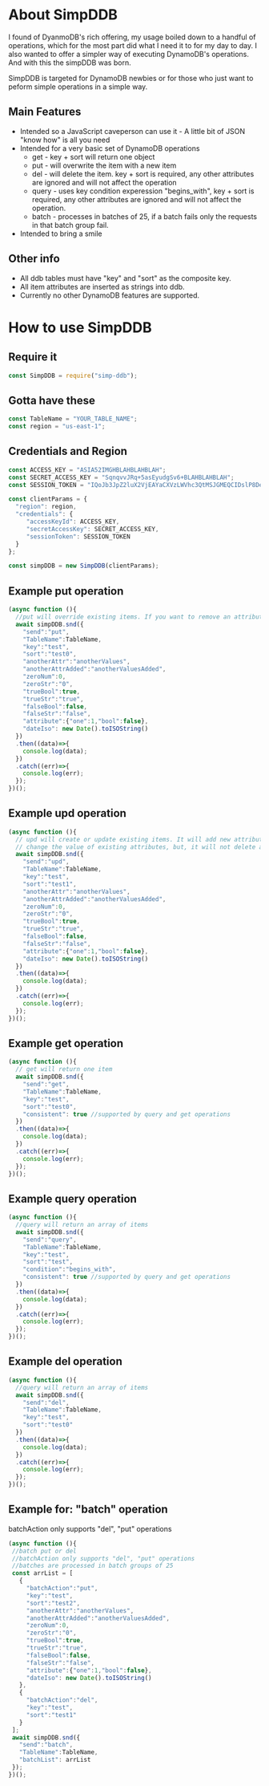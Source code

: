 # About SimpDDB 

<p>I found of DyanmoDB's rich offering, my usage boiled down to a handful of operations, which for the most part did what I need it to for my day to day.  I also wanted to offer a simpler way of executing DynamoDB's operations. And with this the simpDDB was born.</p>
<p>SimpDDB is targeted for DynamoDB newbies or for those who just want to peform simple operations in a simple way.</p>


## Main Features
* Intended so a JavaScript caveperson can use it - A little bit of JSON "know how" is all you need
* Intended for a very basic set of DynamoDB operations
  * get - key + sort will return one object
  * put - will overwrite the item with a new item
  * del - will delete the item. key + sort is required, any other attributes are ignored and will not affect the operation
  * query - uses key condition experession "begins_with", key + sort is required, any other attributes are ignored and will not affect the operation.
  * batch - processes in batches of 25, if a batch fails only the requests in that batch group fail.
* Intended to bring a smile 

## Other info
* All ddb tables must have "key" and "sort" as the composite key. 
* All item attributes are inserted as strings into ddb. 
* Currently no other DynamoDB features are supported.

# How to use SimpDDB 

## Require it 
```javascript
const SimpDDB = require("simp-ddb");
```

## Gotta have these
```javascript
const TableName = "YOUR_TABLE_NAME";
const region = "us-east-1";
```

## Credentials and Region 
```javascript
const ACCESS_KEY = "ASIA52IMGHBLAHBLAHBLAH";
const SECRET_ACCESS_KEY = "SqnqvvJRq+5asEyudgSv6+BLAHBLAHBLAH";
const SESSION_TOKEN = "IQoJb3JpZ2luX2VjEAYaCXVzLWVhc3QtMSJGMEQCIDslP8DeavFrEMddVERYLONGBLAHBLAHBLAH";

const clientParams = {
  "region": region,
  "credentials": {
     "accessKeyId": ACCESS_KEY,
     "secretAccessKey": SECRET_ACCESS_KEY,
     "sessionToken": SESSION_TOKEN
  }
};

const simpDDB = new SimpDDB(clientParams);

```

## Example put operation

```javascript
(async function (){
  //put will override existing items. If you want to remove an attribute from an item use put
  await simpDDB.snd({
    "send":"put",
    "TableName":TableName,
    "key":"test",
    "sort":"test0",
    "anotherAttr":"anotherValues",
    "anotherAttrAdded":"anotherValuesAdded",
    "zeroNum":0,
    "zeroStr":"0",
    "trueBool":true,
    "trueStr":"true",
    "falseBool":false,
    "falseStr":"false",
    "attribute":{"one":1,"bool":false},
    "dateIso": new Date().toISOString()
  })
  .then((data)=>{
    console.log(data);
  })
  .catch((err)=>{
    console.log(err);
  });
})();
```
## Example upd operation
```javascript
(async function (){
  // upd will create or update existing items. It will add new attributes or 
  // change the value of existing attributes, but, it will not delete attributes
  await simpDDB.snd({
    "send":"upd",
    "TableName":TableName,
    "key":"test",
    "sort":"test1",
    "anotherAttr":"anotherValues",
    "anotherAttrAdded":"anotherValuesAdded",
    "zeroNum":0,
    "zeroStr":"0",
    "trueBool":true,
    "trueStr":"true",
    "falseBool":false,
    "falseStr":"false",
    "attribute":{"one":1,"bool":false},
    "dateIso": new Date().toISOString()
  })
  .then((data)=>{
    console.log(data);
  })
  .catch((err)=>{
    console.log(err);
  });
})();
```
## Example get operation
```javascript
(async function (){
  // get will return one item 
  await simpDDB.snd({
    "send":"get",
    "TableName":TableName,
    "key":"test",
    "sort":"test0",
    "consistent": true //supported by query and get operations
  })
  .then((data)=>{
    console.log(data);
  })
  .catch((err)=>{
    console.log(err);
  });
})();
```
## Example query operation
```javascript
(async function (){
  //query will return an array of items
  await simpDDB.snd({
    "send":"query",
    "TableName":TableName,
    "key":"test",
    "sort":"test",
    "condition":"begins_with",
    "consistent": true //supported by query and get operations
  })
  .then((data)=>{
    console.log(data);
  })
  .catch((err)=>{
    console.log(err);
  });
})();
```
## Example del operation
```javascript
(async function (){
  //query will return an array of items
  await simpDDB.snd({
    "send":"del",
    "TableName":TableName,
    "key":"test",
    "sort":"test0"
  })
  .then((data)=>{
    console.log(data);
  })
  .catch((err)=>{
    console.log(err);
  });
})();
```

## Example for: "batch" operation
batchAction only supports "del", "put" operations
 ```javascript
(async function (){
  //batch put or del
  //batchAction only supports "del", "put" operations
  //batches are processed in batch groups of 25
  const arrList = [
    {
      "batchAction":"put",
      "key":"test",
      "sort":"test2",
      "anotherAttr":"anotherValues",
      "anotherAttrAdded":"anotherValuesAdded",
      "zeroNum":0,
      "zeroStr":"0",
      "trueBool":true,
      "trueStr":"true",
      "falseBool":false,
      "falseStr":"false",
      "attribute":{"one":1,"bool":false},
      "dateIso": new Date().toISOString()
    },
    {
      "batchAction":"del",
      "key":"test",
      "sort":"test1"
    }
  ];
  await simpDDB.snd({
    "send":"batch",
    "TableName":TableName,
    "batchList": arrList
  });
})();
```
